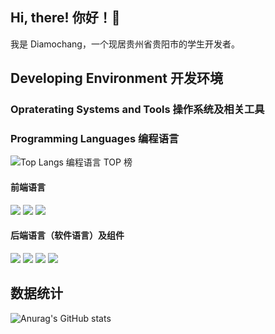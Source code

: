 ## Hi, there! 你好！👋
我是 Diamochang，一个现居贵州省贵阳市的学生开发者。

## Developing Environment 开发环境
### Opraterating Systems and Tools 操作系统及相关工具

### Programming Languages 编程语言
![Top Langs 编程语言 TOP 榜](https://github-readme-stats.vercel.app/api/top-langs/?username=Diamochang)
#### 前端语言
![](https://img.shields.io/badge/-HTML5-E34F26?style=for-the-badge&logo=HTML5&logoColor=fff)
![](https://img.shields.io/badge/-CSS3-00C300?style=for-the-badge&logo=CSS3&logoColor=fff)
![](https://img.shields.io/badge/-Svelte-FF3E00?style=for-the-badge&logo=Svelte&logoColor=fff)
#### 后端语言（软件语言）及组件
![](https://img.shields.io/badge/-PHP-777BB4?style=for-the-badge&logo=PHP&logoColor=fff)
![](https://img.shields.io/badge/-Laravel-F05340?style=for-the-badge&logo=Laravel&logoColor=fff)
![](https://img.shields.io/badge/-Python-306998?style=for-the-badge&logo=Python&logoColor=fff)
![](https://img.shields.io/badge/-PyQt-2CDE85?style=for-the-badge&logo=Qt&logoColor=fff)
## 数据统计
![Anurag's GitHub stats](https://github-readme-stats.vercel.app/api?username=Diamochang) 